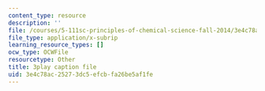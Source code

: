 ```yaml
---
content_type: resource
description: ''
file: /courses/5-111sc-principles-of-chemical-science-fall-2014/3e4c78ac25273dc5efcbfa26be5af1fe_KHkNrbSKFic.srt
file_type: application/x-subrip
learning_resource_types: []
ocw_type: OCWFile
resourcetype: Other
title: 3play caption file
uid: 3e4c78ac-2527-3dc5-efcb-fa26be5af1fe
---
```

